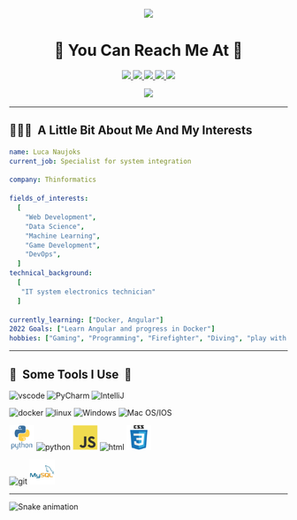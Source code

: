 <p align="center">
  <img src="https://cdn.discordapp.com/attachments/928355958281883748/1032721085831057428/github-header-image.png"/>
</p>

<h1 align="center">
  💬 You Can Reach Me At 💬
</h1>

<p align="center">
<a href="https://boby68.de">
  <img height="50" src="https://user-images.githubusercontent.com/46517096/166972883-f5f1d88c-0246-4374-88ac-ded0f2cf0699.png"/>
<a href="https://discord.com/users/528982743623925781">
  <img height="50" src="https://img.icons8.com/color/344/discord-new-logo.png"/>
</a>
<a href="https://live.xbox.com/Profile?Gamertag=Bobby3498">
  <img height="50" src="https://upload.wikimedia.org/wikipedia/commons/thumb/f/f9/Xbox_one_logo.svg/2048px-Xbox_one_logo.svg.png"/>
</a>
<a href="https://www.instagram.com/anonymes_bobby68/">
  <img height="50" src="https://user-images.githubusercontent.com/46517096/166974368-9798f39f-1f46-499c-b14e-81f0a3f83a06.png"/>
</a>
<a href="https://www.youtube.com/channel/UCjPMp9s9WDkeJy2Ta5vjh0A/featured">
  <img height="50" src="https://cdn-icons-png.flaticon.com/512/1384/1384060.png"/>
</a>
</p>

<p align="center">
  <img src= "https://giffiles.alphacoders.com/487/48723.gif">
</p>

---

<h2> 👨🏻‍💻 &nbsp;A Little Bit About Me And My Interests</h2>

```yaml
name: Luca Naujoks
current_job: Specialist for system integration

company: Thinformatics

fields_of_interests:
  [
    "Web Development",
    "Data Science",
    "Machine Learning",
    "Game Development",
    "DevOps",
  ]
technical_background:
  [
   "IT system electronics technician"
  ]
  
currently_learning: ["Docker, Angular"]
2022 Goals: ["Learn Angular and progress in Docker"]
hobbies: ["Gaming", "Programming", "Firefighter", "Diving", "play with hardware"]
```
  
---  
  
<h2> 🚀 &nbsp;Some Tools I Use&nbsp; 🚀</h2>
<p align="left">
<img src="https://cdn.jsdelivr.net/gh/devicons/devicon/icons/vscode/vscode-original.svg" alt="vscode" width="45" height="45"/>
<img src="https://upload.wikimedia.org/wikipedia/commons/1/1d/PyCharm_Icon.svg"
alt="PyCharm" width="45" height="45">
<img src="https://upload.wikimedia.org/wikipedia/commons/9/9c/IntelliJ_IDEA_Icon.svg"
alt="IntelliJ" width="45" height="45">
</p>

<p align="left">
<img src="https://cdn.jsdelivr.net/gh/devicons/devicon/icons/docker/docker-original.svg" alt="docker" width="45" height="45"/>
<img src="https://cdn.jsdelivr.net/gh/devicons/devicon/icons/linux/linux-original.svg" alt="linux" width="45" height="45"/>
<img src="https://www.kim-bewertung.de/wp-content/uploads/2021/06/Windows-10-Icon.png" alt="Windows" width="45" height="45"/>
<img src="https://upload.wikimedia.org/wikipedia/commons/thumb/a/ab/Icon-Mac.svg/256px-Icon-Mac.svg.png"
alt="Mac OS/IOS" width="45"height="45"/>
</p>

<p align="left">
<img src="https://raw.githubusercontent.com/devicons/devicon/master/icons/python/python-original-wordmark.svg" alt="python" width="45" height="45" />
<img src="https://cdn-icons-png.flaticon.com/512/5968/5968282.png" alt="python" width="45" height="45" />
<img src="https://raw.githubusercontent.com/devicons/devicon/master/icons/javascript/javascript-original.svg" alt="javascript" width="45" height="45" />
<img src="https://cdn.jsdelivr.net/gh/devicons/devicon/icons/html5/html5-original.svg" alt="html" width="45" height="45"/>
<img src="https://raw.githubusercontent.com/devicons/devicon/master/icons/css3/css3-original-wordmark.svg" alt="css3" width="45" height="45" />
</p>

<p align="left">
<img src="https://cdn.jsdelivr.net/gh/devicons/devicon/icons/git/git-original.svg" alt="git" width="45" height="45"/>
<img src="https://raw.githubusercontent.com/devicons/devicon/master/icons/mysql/mysql-original-wordmark.svg" alt="mysql" width="45" height="45" />
</p>

---



![Snake animation](https://github.com/thepiyushmalhotra/thepiyushmalhotra/blob/output/github-contribution-grid-snake.svg)
